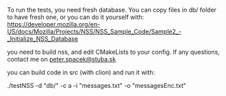 
To run the tests, you need fresh database. You can copy files in db/ folder to have fresh one, or you can do it yourself with:
https://developer.mozilla.org/en-US/docs/Mozilla/Projects/NSS/NSS_Sample_Code/Sample2_-_Initialize_NSS_Database

you need to build nss, and edit CMakeLists to your config. If any questions, contact me on peter.spacek@stuba.sk


you can build code in src (with clion) and run it with:

./testNSS -d "db/" -c a  -i "messages.txt" -o "messagesEnc.txt"
